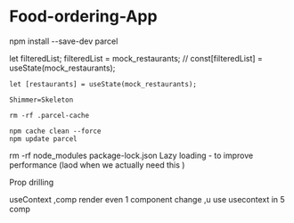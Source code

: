 # Food-ordering-App

npm install --save-dev parcel

 let filteredList;
  filteredList = mock_restaurants;
  // const[filteredList] = useState(mock_restaurants);

    let [restaurants] = useState(mock_restaurants);

    Shimmer=Skeleton

    rm -rf .parcel-cache

    npm cache clean --force
    npm update parcel
rm -rf node_modules package-lock.json
Lazy loading - to improve performance (laod when we actually need this )

Prop drilling

useContext ,comp render even 1 component change ,u use usecontext in 5 comp